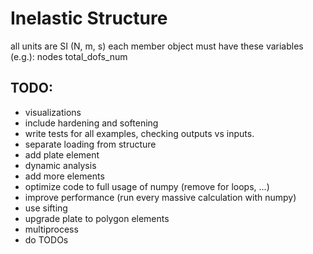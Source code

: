 # Inelastic Structure
all units are SI (N, m, s)
each member object must have these variables (e.g.):
nodes
total_dofs_num


## TODO:

- visualizations
- include hardening and softening
- write tests for all examples, checking outputs vs inputs.
- separate loading from structure
- add plate element
- dynamic analysis
- add more elements
- optimize code to full usage of numpy (remove for loops, ...)
- improve performance (run every massive calculation with numpy)
- use sifting
- upgrade plate to polygon elements
- multiprocess
- do TODOs
